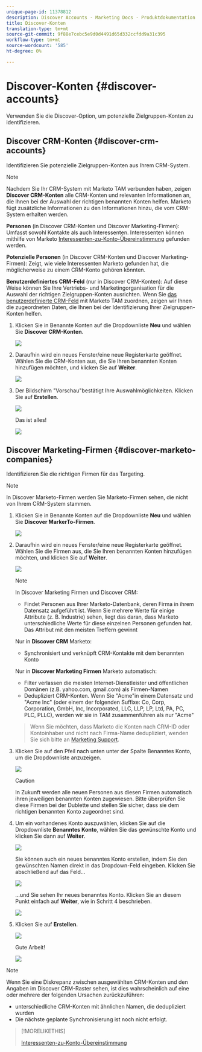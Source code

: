 ```yaml
---
unique-page-id: 11378812
description: Discover Accounts - Marketing Docs - Produktdokumentation
title: Discover-Konten
translation-type: tm+mt
source-git-commit: 9f88e7cebc5e9d0d4491d65d332ccfdd9a31c395
workflow-type: tm+mt
source-wordcount: '585'
ht-degree: 0%

---
```



# Discover-Konten {#discover-accounts}

Verwenden Sie die Discover-Option, um potenzielle Zielgruppen-Konten zu identifizieren.

## Discover CRM-Konten {#discover-crm-accounts}

Identifizieren Sie potenzielle Zielgruppen-Konten aus Ihrem CRM-System.

>[!NOTE]
>
>Nachdem Sie Ihr CRM-System mit Marketo TAM verbunden haben, zeigen **Discover CRM-Konten** alle CRM-Konten und relevanten Informationen an, die Ihnen bei der Auswahl der richtigen benannten Konten helfen. Marketo fügt zusätzliche Informationen zu den Informationen hinzu, die vom CRM-System erhalten werden.

**Personen** (in Discover CRM-Konten und Discover Marketing-Firmen): Umfasst sowohl Kontakte als auch Interessenten. Interessenten können mithilfe von Marketo [Interessenten-zu-Konto-Übereinstimmung](/help/marketo/product-docs/target-account-management/target/named-accounts/lead-to-account-matching.md) gefunden werden.

**Potenzielle Personen**  (in Discover CRM-Konten und Discover Marketing-Firmen): Zeigt, wie viele Interessenten Marketo gefunden hat, die möglicherweise zu einem CRM-Konto gehören könnten.

**Benutzerdefiniertes CRM-Feld**  (nur in Discover CRM-Konten): Auf diese Weise können Sie Ihre Vertriebs- und Marketingorganisation für die Auswahl der richtigen Zielgruppen-Konten ausrichten. Wenn Sie [das benutzerdefinierte CRM-Feld](/help/marketo/product-docs/target-account-management/setup-tam/create-a-custom-field-for-crm-discovery.md) mit Marketo TAM zuordnen, zeigen wir Ihnen die zugeordneten Daten, die Ihnen bei der Identifizierung Ihrer Zielgruppen-Konten helfen.

1. Klicken Sie in Benannte Konten auf die Dropdownliste **Neu** und wählen Sie **Discover CRM-Konten**.

   ![](assets/disc-crm-one.png)

1. Daraufhin wird ein neues Fenster/eine neue Registerkarte geöffnet. Wählen Sie die CRM-Konten aus, die Sie Ihren benannten Konten hinzufügen möchten, und klicken Sie auf **Weiter**.

   ![](assets/disc-crm-two.png)

1. Der Bildschirm &quot;Vorschau&quot;bestätigt Ihre Auswahlmöglichkeiten. Klicken Sie auf **Erstellen**.

   ![](assets/disc-three.png)

   Das ist alles!

   ![](assets/disc-four.png)

## Discover Marketing-Firmen {#discover-marketo-companies}

Identifizieren Sie die richtigen Firmen für das Targeting.

>[!NOTE]
>
>In Discover Marketo-Firmen werden Sie Marketo-Firmen sehen, die nicht von Ihrem CRM-System stammen.

1. Klicken Sie in Benannte Konten auf die Dropdownliste **Neu** und wählen Sie **Discover MarkerTo-Firmen**.

   ![](assets/one-1.png)

1. Daraufhin wird ein neues Fenster/eine neue Registerkarte geöffnet. Wählen Sie die Firmen aus, die Sie Ihren benannten Konten hinzufügen möchten, und klicken Sie auf **Weiter**.

   ![](assets/disc-comp-two.png)

   >[!NOTE]
   >
   >In Discover Marketing Firmen und Discover CRM:
   >
   >* Findet Personen aus Ihrer Marketo-Datenbank, deren Firma in ihrem Datensatz aufgeführt ist. Wenn Sie mehrere Werte für einige Attribute (z. B. Industrie) sehen, liegt das daran, dass Marketo unterschiedliche Werte für diese einzelnen Personen gefunden hat. Das Attribut mit den meisten Treffern gewinnt
   >
   >Nur in **Discover CRM** Marketo:
   >
   >* Synchronisiert und verknüpft CRM-Kontakte mit dem benannten Konto
   >
   >Nur in **Discover Marketing Firmen** Marketo automatisch:
   >
   >* Filter verlassen die meisten Internet-Dienstleister und öffentlichen Domänen (z.B. yahoo.com, gmail.com) als Firmen-Namen
      >
      >
   * Dedupliziert CRM-Konten. Wenn Sie &quot;Acme&quot;in einem Datensatz und &quot;Acme Inc&quot; (oder einem der folgenden Suffixe: Co, Corp, Corporation, GmbH, Inc, Incorporated, LLC, LLP, LP, Ltd, PA, PC, PLC, PLLC), werden wir sie in TAM zusammenführen als nur &quot;Acme&quot;
   >
   >Wenn Sie möchten, dass Marketo die Konten nach CRM-ID oder Kontoinhaber und nicht nach Firma-Name dedupliziert, wenden Sie sich bitte an [Marketing Support](https://nation.marketo.com/t5/Support/ct-p/Support).

1. Klicken Sie auf den Pfeil nach unten unter der Spalte Benanntes Konto, um die Dropdownliste anzuzeigen.

   ![](assets/disc-comp-three.png)

   >[!CAUTION]
   >
   >In Zukunft werden alle neuen Personen aus diesen Firmen automatisch ihren jeweiligen benannten Konten zugewiesen. Bitte überprüfen Sie diese Firmen bei der Dublette und stellen Sie sicher, dass sie dem richtigen benannten Konto zugeordnet sind.

1. Um ein vorhandenes Konto auszuwählen, klicken Sie auf die Dropdownliste **Benanntes Konto**, wählen Sie das gewünschte Konto und klicken Sie dann auf **Weiter**.

   ![](assets/disc-comp-four.png)

   Sie können auch ein neues benanntes Konto erstellen, indem Sie den gewünschten Namen direkt in das Dropdown-Feld eingeben. Klicken Sie abschließend auf das Feld...

   ![](assets/disc-comp-five.png)

   ...und Sie sehen Ihr neues benanntes Konto. Klicken Sie an diesem Punkt einfach auf **Weiter**, wie in Schritt 4 beschrieben.

   ![](assets/disc-comp-six.png)

1. Klicken Sie auf **Erstellen**.

   ![](assets/disc-comp-seven.png)

   Gute Arbeit!

   ![](assets/disc-co-six.png)

>[!NOTE]
>
>Wenn Sie eine Diskrepanz zwischen ausgewählten CRM-Konten und den Angaben im Discover CRM-Raster sehen, ist dies wahrscheinlich auf eine oder mehrere der folgenden Ursachen zurückzuführen:
>
>* unterschiedliche CRM-Konten mit ähnlichen Namen, die dedupliziert wurden
>* Die nächste geplante Synchronisierung ist noch nicht erfolgt.


>[!MORELIKETHIS]
>
>[Interessenten-zu-Konto-Übereinstimmung](/help/marketo/product-docs/target-account-management/target/named-accounts/lead-to-account-matching.md)
